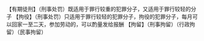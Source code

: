 【有期徒刑】（刑事处罚）既适用于罪行较重的犯罪分子，又适用于罪行较轻的分子
【拘役】（刑事处罚）只适用于罪行较轻的犯罪分子，拘役的犯罪分子，每月可以回家一至二天，参加劳动的，可以酌量发给报酬
【拘留】（刑事拘留）（行政拘留）（民事拘留）
